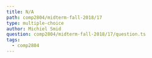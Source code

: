 ```yaml
---
title: N/A
path: comp2804/midterm-fall-2018/17
type: multiple-choice
author: Michiel Smid
question: comp2804/midterm-fall-2018/17/question.ts
tags:
  - comp2804
---
```


